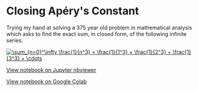 # Closing Apéry's Constant

Trying my hand at solving a 375 year old problem in mathematical analysis which asks to find the exact sum, in closed form, of the following infinite series.

<a href="https://www.codecogs.com/eqnedit.php?latex=\sum_{n=0}^\infty&space;\frac{1}{n^3}&space;=&space;\frac{1}{1^3}&space;&plus;&space;\frac{1}{2^3}&space;&plus;&space;\frac{1}{3^3}&space;&plus;&space;\cdots" target="_blank"><img src="https://latex.codecogs.com/gif.latex?\sum_{n=0}^\infty&space;\frac{1}{n^3}&space;=&space;\frac{1}{1^3}&space;&plus;&space;\frac{1}{2^3}&space;&plus;&space;\frac{1}{3^3}&space;&plus;&space;\cdots" title="\sum_{n=0}^\infty \frac{1}{n^3} = \frac{1}{1^3} + \frac{1}{2^3} + \frac{1}{3^3} + \cdots" /></a>

[View notebook on Jupyter nbviewer](https://nbviewer.jupyter.org/github/jagrajs/Aperys_Constant/blob/master/Attacks_on_Apéry%27s_Constant.ipynb)

[View notebook on Google Colab](https://colab.research.google.com/github/jagrajs/Aperys_Constant/blob/master/Attacks_on_Apéry's_Constant.ipynb)
